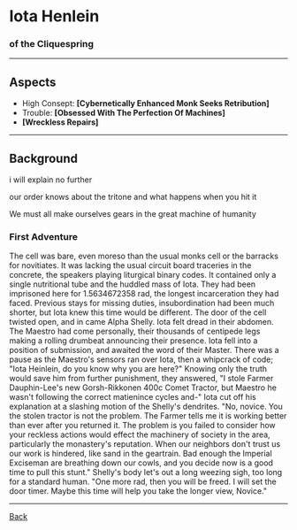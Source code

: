 # Iota Henlein
### of the Cliquespring
___

## Aspects
 - High Consept: **[Cybernetically Enhanced Monk Seeks Retribution]**
 - Trouble: **[Obsessed With The Perfection Of Machines]**
 - **[Wreckless Repairs]**

___
## Background
i will explain no further

our order knows about the tritone
and what happens when you hit it

We must all make ourselves gears in the great machine of humanity

### First Adventure
The cell was bare, even moreso than the usual monks cell or the barracks for novitiates. It was lacking the usual circuit board traceries in the concrete, the speakers playing liturgical binary codes. It contained only a single nutritional tube and the huddled mass of Iota. They had been imprisoned here for 1.5634672358 rad, the longest incarceration they had faced. Previous stays for missing duties, insubordination had been much shorter, but Iota knew this time would be different.
The door of the cell twisted open, and in came Alpha Shelly. Iota felt dread in their abdomen. The Maestro had come personally, their thousands of centipede legs making a rolling drumbeat announcing their presence. Iota fell into a position of submission, and awaited the word of their Master. 
There was a pause as the Maestro's sensors ran over Iota, then a whipcrack of code; "Iota Heinlein, do you know why you are here?"
Knowing only the truth would save him from further punishment, they answered, "I stole Farmer Dauphin-Lee's new Gorsh-Rikkonen 400c Comet Tractor, but Maestro he wasn't following the correct matienince cycles and-" 
Iota cut off his explanation at a slashing motion of the Shelly's dendrites. "No, novice. You the stolen tractor is not the problem. The Farmer tells me it is working better than ever after you returned it. The problem is you failed to consider how your reckless actions would effect the machinery of society in the area, particularly the monastery's reputation. When our neighbors don't trust us our work is hindered, like sand in the geartrain. Bad enough the Imperial Exciseman are breathing down our cowls, and you decide now is a good time to pull this stunt."
Shelly's body let's out a long weezing sigh, too long for a standard human. "One more rad, then you will be freed. I will set the door timer. Maybe this time will help you take the longer view, Novice."
___
[Back](Players.md)
